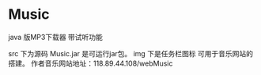 # Music
java 版MP3下载器 带试听功能

src 下为源码
Music.jar 是可运行jar包。
img 下是任务栏图标
可用于音乐网站的搭建。
作者音乐网站地址：118.89.44.108/webMusic
